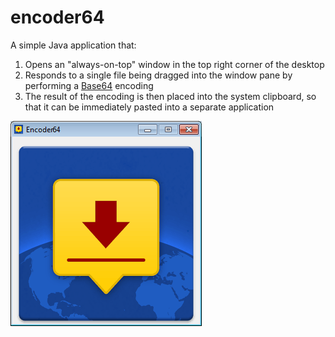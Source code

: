 # encoder64
A simple Java application that:

1. Opens an "always-on-top" window in the top right corner of the desktop
2. Responds to a single file being dragged into the window pane by performing a [Base64](https://en.wikipedia.org/wiki/Base64) encoding
3. The result of the encoding is then placed into the system clipboard, so that it can be immediately pasted into a separate application

![Encoder64 on Windows](https://github.com/cajhughes/encoder64/blob/master/encoder64-on-windows.png)